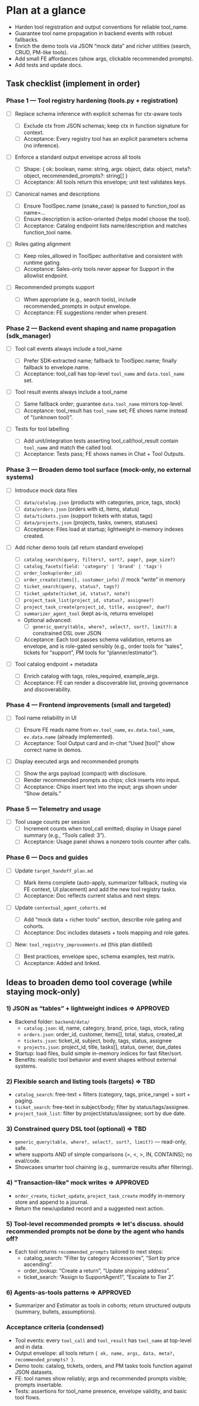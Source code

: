 # Plan at a glance

- Harden tool registration and output conventions for reliable tool_name.
- Guarantee tool name propagation in backend events with robust fallbacks.
- Enrich the demo tools via JSON “mock data” and richer utilities (search, CRUD,
  PM-like tools).
- Add small FE affordances (show args, clickable recommended prompts).
- Add tests and update docs.

## Task checklist (implement in order)

### Phase 1 — Tool registry hardening (tools.py + registration)

- [ ] Replace schema inference with explicit schemas for ctx-aware tools
  - [ ] Exclude ctx from JSON schemas; keep ctx in function signature for context.
  - [ ] Acceptance: Every registry tool has an explicit parameters schema (no inference).
- [ ] Enforce a standard output envelope across all tools

  - [ ] Shape: { ok: boolean, name: string, args: object, data: object, meta?: object, recommended_prompts?: string[] }
  - [ ] Acceptance: All tools return this envelope; unit test validates keys.

- [ ] Canonical names and descriptions

  - [ ] Ensure ToolSpec.name (snake_case) is passed to function_tool as name=...
  - [ ] Ensure description is action-oriented (helps model choose the tool).
  - [ ] Acceptance: Catalog endpoint lists name/description and matches function_tool name.

- [ ] Roles gating alignment

  - [ ] Keep roles_allowed in ToolSpec authoritative and consistent with runtime gating.
  - [ ] Acceptance: Sales-only tools never appear for Support in the allowlist endpoint.

- [ ] Recommended prompts support
  - [ ] When appropriate (e.g., search tools), include recommended_prompts in output envelope.
  - [ ] Acceptance: FE suggestions render when present.

### Phase 2 — Backend event shaping and name propagation (sdk_manager)

- [ ] Tool call events always include a tool_name

  - [ ] Prefer SDK-extracted name; fallback to ToolSpec.name; finally fallback to envelope.name.
  - [ ] Acceptance: tool_call has top-level `tool_name` and `data.tool_name` set.

- [ ] Tool result events always include a tool_name

  - [ ] Same fallback order; guarantee `data.tool_name` mirrors top-level.
  - [ ] Acceptance: tool_result has `tool_name` set; FE shows name instead of “(unknown tool)”.

- [ ] Tests for tool labelling
  - [ ] Add unit/integration tests asserting tool_call/tool_result contain `tool_name` and match the called tool.
  - [ ] Acceptance: Tests pass; FE shows names in Chat + Tool Outputs.

### Phase 3 — Broaden demo tool surface (mock-only, no external systems)

- [ ] Introduce mock data files

  - [ ] `data/catalog.json` (products with categories, price, tags, stock)
  - [ ] `data/orders.json` (orders with id, items, status)
  - [ ] `data/tickets.json` (support tickets with status, tags)
  - [ ] `data/projects.json` (projects, tasks, owners, statuses)
  - [ ] Acceptance: Files load at startup; lightweight in-memory indexes
        created.

- [ ] Add richer demo tools (all return standard envelope)

  - [ ] `catalog_search(query, filters?, sort?, page?, page_size?)`
  - [ ] `catalog_facets(field: 'category' | 'brand' | 'tags')`
  - [ ] `order_lookup(order_id)`
  - [ ] `order_create(items[], customer_info)` // mock “write” in memory
  - [ ] `ticket_search(query, status?, tags?)`
  - [ ] `ticket_update(ticket_id, status?, note?)`
  - [ ] `project_task_list(project_id, status?, assignee?)`
  - [ ] `project_task_create(project_id, title, assignee?, due?)`
  - [ ] `summarizer_agent_tool` (kept as-is, returns envelope)
  - Optional advanced:
    - [ ] `generic_query(table, where?, select?, sort?, limit?)`: a constrained DSL over JSON
  - [ ] Acceptance: Each tool passes schema validation, returns an envelope, and
        is role-gated sensibly (e.g., order tools for “sales”, tickets for
        “support”, PM tools for “planner/estimator”).

- [ ] Tool catalog endpoint + metadata
  - [ ] Enrich catalog with tags, roles_required, example_args.
  - [ ] Acceptance: FE can render a discoverable list, proving governance and discoverability.

### Phase 4 — Frontend improvements (small and targeted)

- [ ] Tool name reliability in UI

  - [ ] Ensure FE reads name from `ev.tool_name`, `ev.data.tool_name`,
        `ev.data.name` (already implemented).
  - [ ] Acceptance: Tool Output card and in-chat “Used [tool]” show correct name in demos.

- [ ] Display executed args and recommended prompts
  - [ ] Show the args payload (compact) with disclosure.
  - [ ] Render recommended prompts as chips; click inserts into input.
  - [ ] Acceptance: Chips insert text into the input; args shown under “Show
        details.”

### Phase 5 — Telemetry and usage

- [ ] Tool usage counts per session
  - [ ] Increment counts when tool_call emitted; display in Usage panel summary (e.g., “Tools called: 3”).
  - [ ] Acceptance: Usage panel shows a nonzero tools counter after calls.

### Phase 6 — Docs and guides

- [ ] Update `target_handoff_plan.md`

  - [ ] Mark items complete (auto-apply, summarizer fallback, routing via FE
        context, UI placement) and add the new tool registry tasks.
  - [ ] Acceptance: Doc reflects current status and next steps.

- [ ] Update `contextual_agent_cohorts.md`

  - [ ] Add “mock data + richer tools” section, describe role gating and cohorts.
  - [ ] Acceptance: Doc includes datasets + tools mapping and role gates.

- [ ] New: `tool_registry_improvements.md` (this plan distilled)
  - [ ] Best practices, envelope spec, schema examples, test matrix.
  - [ ] Acceptance: Added and linked.

## Ideas to broaden demo tool coverage (while staying mock-only)

### 1) JSON as “tables” + lightweight indices => APPROVED

- Backend folder: `backend/data/`
  - `catalog.json`: id, name, category, brand, price, tags, stock, rating
  - `orders.json`: order_id, customer, items[], total, status, created_at
  - `tickets.json`: ticket_id, subject, body, tags, status, assignee
  - `projects.json`: project_id, title, tasks[], status, owner, due_dates
- Startup: load files, build simple in-memory indices for fast filter/sort.
- Benefits: realistic tool behavior and event shapes without external systems.

### 2) Flexible search and listing tools (targets) => TBD

- `catalog_search`: free-text + filters (category, tags, price_range) + sort + paging.
- `ticket_search`: free-text in subject/body; filter by status/tags/assignee.
- `project_task_list`: filter by project/status/assignee; sort by due date.

### 3) Constrained query DSL tool (optional) => TBD

- `generic_query(table, where?, select?, sort?, limit?)` — read-only, safe.
- where supports AND of simple comparisons (=, <, >, IN, CONTAINS); no eval/code.
- Showcases smarter tool chaining (e.g., summarize results after filtering).

### 4) "Transaction-like" mock writes => APPROVED

- `order_create`, `ticket_update`, `project_task_create` modify in-memory store
  and append to a journal.
- Return the new/updated record and a suggested next action.

### 5) Tool-level recommended prompts => let's discuss. should recommended prompts not be done by the agent who hands off?

- Each tool returns `recommended_prompts` tailored to next steps:
  - catalog_search: “Filter by category Accessories”, “Sort by price ascending”.
  - order_lookup: “Create a return”, “Update shipping address”.
  - ticket_search: “Assign to SupportAgent1”, “Escalate to Tier 2”.

### 6) Agents-as-tools patterns => APPROVED

- Summarizer and Estimator as tools in cohorts; return structured outputs
  (summary, bullets, assumptions).

### Acceptance criteria (condensed)

- Tool events: every `tool_call` and `tool_result` has `tool_name` at top-level
  and in data.
- Output envelope: all tools return
  `{ ok, name, args, data, meta?, recommended_prompts? }`.
- Demo tools: catalog, tickets, orders, and PM tasks tools function against JSON
  datasets.
- FE: tool names show reliably; args and recommended prompts visible; prompts
  insertable.
- Tests: assertions for tool_name presence, envelope validity, and basic tool
  flows.
